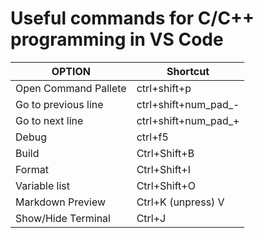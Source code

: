 # Useful commands for C/C++ programming in VS Code


| OPTION               | Shortcut             |
| -------------------- | -------------------- |
| Open Command Pallete | ctrl+shift+p         |
| Go to previous line  | ctrl+shift+num_pad_- |
| Go to next line      | ctrl+shift+num_pad_+ |
| Debug                | ctrl+f5              |
| Build                | Ctrl+Shift+B         |
| Format               | Ctrl+Shift+I         |
| Variable list        | Ctrl+Shift+O         |
| Markdown Preview     | Ctrl+K (unpress) V   |
| Show/Hide Terminal   | Ctrl+J               |

